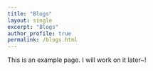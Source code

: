 ```yaml
---
title: "Blogs"
layout: single
excerpt: "Blogs"
author_profile: true
permalink: /blogs.html
---
```


This is an example page. I will work on it later~!